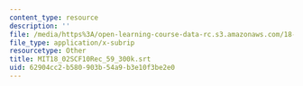 ```yaml
---
content_type: resource
description: ''
file: /media/https%3A/open-learning-course-data-rc.s3.amazonaws.com/18-02sc-multivariable-calculus-fall-2010/62904cc2b580903b54a9b3e10f3be2e0_MIT18_02SCF10Rec_59_300k.srt
file_type: application/x-subrip
resourcetype: Other
title: MIT18_02SCF10Rec_59_300k.srt
uid: 62904cc2-b580-903b-54a9-b3e10f3be2e0
---
```

